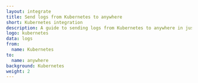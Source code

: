 ```yaml
---
layout: integrate
title: Send logs from Kubernetes to anywhere
short: Kubernetes integration
description: A guide to sending logs from Kubernetes to anywhere in just a few minutes
logo: kubernetes
data: logs
from:
  name: Kubernetes
to:
  name: anywhere
background: Kubernetes
weight: 2
---
```

